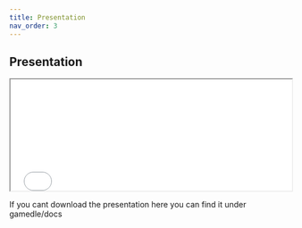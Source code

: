 ```yaml
---
title: Presentation
nav_order: 3
---
```



## Presentation


<iframe src="/assets/images/gamedle_presentation.pdf" width="100%" height="200px">Download PDF</iframe>

If you cant download the presentation here you can find it under gamedle/docs

